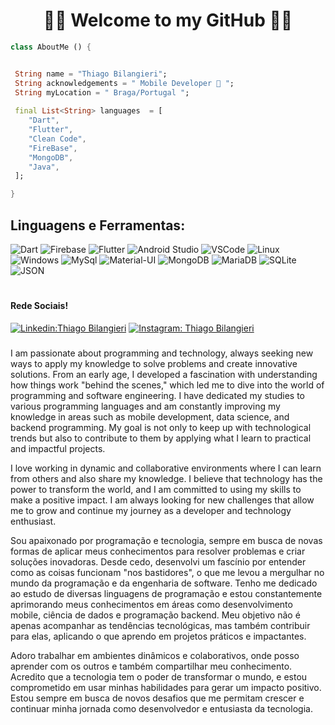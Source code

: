 <h1 align="center">
	🚀📱 Welcome to my GitHub 📱🚀
</h1>

```dart 
class AboutMe () {


 String name = "Thiago Bilangieri";
 String acknowledgements = " Mobile Developer 📱 ";
 String myLocation = " Braga/Portugal ";
 
 final List<String> languages  = [
    "Dart", 
    "Flutter", 
    "Clean Code", 
    "FireBase",
    "MongoDB",
    "Java",
 ];

}
```

## **Linguagens e Ferramentas:**  

![Dart](https://img.shields.io/badge/Dart-0175C2?style=for-the-badge&logo=dart&logoColor=white)
![Firebase](https://img.shields.io/badge/Firebase-F29D0C?style=for-the-badge&logo=firebase&logoColor=white)
![Flutter](https://img.shields.io/badge/Flutter-02569B?style=for-the-badge&logo=flutter&logoColor=white)
![Android Studio](https://img.shields.io/badge/Android_Studio-3DDC84?style=for-the-badge&logo=android-studio&logoColor=white)
![VSCode](https://img.shields.io/badge/VSCode-0078D4?style=for-the-badge&logo=visual%20studio%20code&logoColor=white)
![Linux](https://img.shields.io/badge/Linux-E34F26?style=for-the-badge&logo=linux&logoColor=black)
![Windows](https://img.shields.io/badge/Windows-017AD7?style=for-the-badge&logo=windows&logoColor=white)
![MySql](https://img.shields.io/badge/MySQL-005C84?style=for-the-badge&logo=mysql&logoColor=white)
![Material-UI](https://img.shields.io/badge/Material%20UI-007FFF?style=for-the-badge&logo=mui&logoColor=white)
![MongoDB](https://img.shields.io/badge/MongoDB-4EA94B?style=for-the-badge&logo=mongodb&logoColor=white)
![MariaDB](https://img.shields.io/badge/MariaDB-003545?style=for-the-badge&logo=mariadb&logoColor=white)
![SQLite](https://img.shields.io/badge/SQLite-07405E?style=for-the-badge&logo=sqlite&logoColor=white)
![JSON](https://img.shields.io/badge/json-5E5C5C?style=for-the-badge&logo=json&logoColor=white)

<h1>
</h1>


#### Rede Sociais!

[![Linkedin:Thiago Bilangieri](https://img.shields.io/badge/-Thiago-blue?style=flat-square&logo=Linkedin&logoColor=white&link=LINK-DO-SEU-LINKEDIN)](https://www.linkedin.com/in/thiagobilangieri/)
[![Instagram: Thiago Bilangieri ](https://img.shields.io/badge/-Thiago-DF0174?style=flat-square&logo=instagram&logoColor=white&link=LINK-DO-SEU-INSTAGRAM)](https://www.instagram.com/thiagobilan/)



###

I am passionate about programming and technology, always seeking new ways to apply my knowledge to solve problems and create innovative solutions. From an early age, I developed a fascination with understanding how things work "behind the scenes," which led me to dive into the world of programming and software engineering. I have dedicated my studies to various programming languages and am constantly improving my knowledge in areas such as mobile development, data science, and backend programming. My goal is not only to keep up with technological trends but also to contribute to them by applying what I learn to practical and impactful projects.

I love working in dynamic and collaborative environments where I can learn from others and also share my knowledge. I believe that technology has the power to transform the world, and I am committed to using my skills to make a positive impact. I am always looking for new challenges that allow me to grow and continue my journey as a developer and technology enthusiast.

Sou apaixonado por programação e tecnologia, sempre em busca de novas formas de aplicar meus conhecimentos para resolver problemas e criar soluções inovadoras. Desde cedo, desenvolvi um fascínio por entender como as coisas funcionam "nos bastidores", o que me levou a mergulhar no mundo da programação e da engenharia de software. Tenho me dedicado ao estudo de diversas linguagens de programação e estou constantemente aprimorando meus conhecimentos em áreas como desenvolvimento mobile, ciência de dados e programação backend. Meu objetivo não é apenas acompanhar as tendências tecnológicas, mas também contribuir para elas, aplicando o que aprendo em projetos práticos e impactantes.

Adoro trabalhar em ambientes dinâmicos e colaborativos, onde posso aprender com os outros e também compartilhar meu conhecimento. Acredito que a tecnologia tem o poder de transformar o mundo, e estou comprometido em usar minhas habilidades para gerar um impacto positivo. Estou sempre em busca de novos desafios que me permitam crescer e continuar minha jornada como desenvolvedor e entusiasta da tecnologia.



